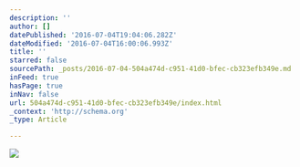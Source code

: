 ```yaml
---
description: ''
author: []
datePublished: '2016-07-04T19:04:06.282Z'
dateModified: '2016-07-04T16:00:06.993Z'
title: ''
starred: false
sourcePath: _posts/2016-07-04-504a474d-c951-41d0-bfec-cb323efb349e.md
inFeed: true
hasPage: true
inNav: false
url: 504a474d-c951-41d0-bfec-cb323efb349e/index.html
_context: 'http://schema.org'
_type: Article

---
```

![](https://the-grid-user-content.s3-us-west-2.amazonaws.com/55daad8a-cbac-48e3-9b44-744dc761c57e.jpg)